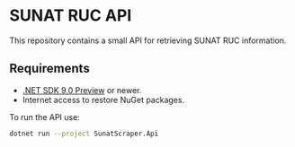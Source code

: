 # SUNAT RUC API

This repository contains a small API for retrieving SUNAT RUC information.

## Requirements
- [.NET SDK 9.0 Preview](https://dotnet.microsoft.com/download/dotnet/9.0) or newer.
- Internet access to restore NuGet packages.

To run the API use:

```bash
dotnet run --project SunatScraper.Api
```

